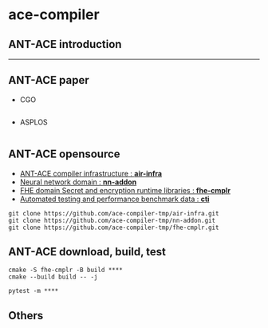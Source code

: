 # ace-compiler

## ANT-ACE introduction

***

## ANT-ACE paper

- CGO

```

```

- ASPLOS

```
```

## ANT-ACE opensource

- [ANT-ACE compiler infrastructure : **air-infra**](https://github.com/ace-compiler-tmp/air-infra.git)
- [Neural network domain : **nn-addon**](https://github.com/ace-compiler-tmp/nn-addon.git)
- [FHE domain Secret and encryption runtime libraries : **fhe-cmplr**](https://github.com/ace-compiler-tmp/fhe-cmplr.git)
- [Automated testing and performance benchmark data : **cti**](https://github.com/ace-compiler-tmp/fhe-cmplr.git)

```
git clone https://github.com/ace-compiler-tmp/air-infra.git
git clone https://github.com/ace-compiler-tmp/nn-addon.git
git clone https://github.com/ace-compiler-tmp/fhe-cmplr.git
```

## ANT-ACE download, build, test

```
cmake -S fhe-cmplr -B build ****
cmake --build build -- -j
```

```
pytest -m ****
```

## Others